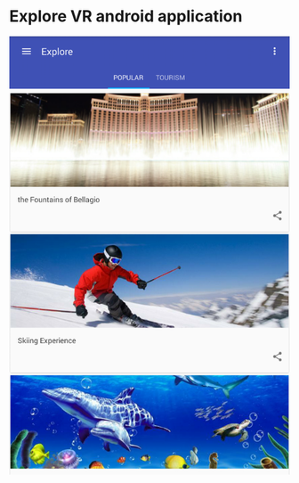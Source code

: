 # Explore VR android application

![alt tag](https://github.com/MohamedHashim/Explore/blob/master/Screenshot_2016-05-22-00-12-20-1.png)
